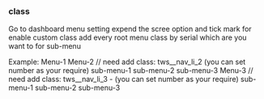 ### class
Go to dashboard menu setting expend the scree option and tick mark for enable custom class
add every root menu class by serial which are you want to for sub-menu

Example:
    Menu-1
    Menu-2  // need add class: tws__nav_li_2 (you can set number as your require)
        sub-menu-1
        sub-menu-2
        sub-menu-3
    Menu-3  // need add class: tws__nav_li_3 - (you can set number as your require)
        sub-menu-1
        sub-menu-2
        sub-menu-3